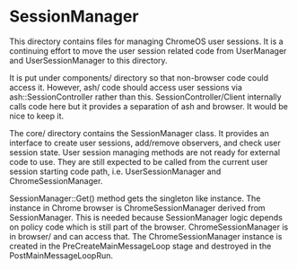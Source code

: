 # SessionManager

This directory contains files for managing ChromeOS user sessions. It is
a continuing effort to move the user session related code from UserManager
and UserSessionManager to this directory.

It is put under components/ directory so that non-browser code could access
it. However, ash/ code should access user sessions via ash::SessionController
rather than this. SessionController/Client internally calls code here but
it provides a separation of ash and browser. It would be nice to keep it.

The core/ directory contains the SessionManager class. It provides an interface
to create user sessions, add/remove observers, and check user session state.
User session managing methods are not ready for external code to use. They
are still expected to be called from the current user session starting code
path, i.e. UserSessionManager and ChromeSessionManager.

SessionManager::Get() method gets the singleton like instance. The instance
in Chrome browser is ChromeSessionManager derived from SessionManager. This
is needed because SessionManager logic depends on policy code which is still
part of the browser. ChromeSessionManager is in browser/ and can access that.
The ChromeSessionManager instance is created in the PreCreateMainMessageLoop
stage and destroyed in the PostMainMessageLoopRun.
